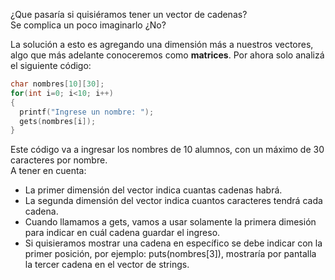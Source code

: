 ¿Que pasaría si quisiéramos tener un vector de cadenas? <br>
Se complica un poco imaginarlo ¿No?<br>

La solución a esto es agregando una dimensión más a nuestros vectores, algo que más adelante conoceremos como **matrices**. Por ahora solo analizá el siguiente código:

``` c
char nombres[10][30];
for(int i=0; i<10; i++)
{
  printf("Ingrese un nombre: ");
  gets(nombres[i]);
}
```
Este código va a ingresar los nombres de 10 alumnos, con un máximo de 30 caracteres por nombre.<br>
A tener en cuenta:

* La primer dimensión del vector indica cuantas cadenas habrá.
* La segunda dimensión del vector indica cuantos caracteres tendrá cada cadena.
* Cuando llamamos a gets, vamos a usar solamente la primera dimesión para indicar en cuál cadena guardar el ingreso.
* Si quisieramos mostrar una cadena en específico se debe indicar con la primer posición, por ejemplo: puts(nombres[3]), mostraría por pantalla la tercer cadena en el vector de strings.